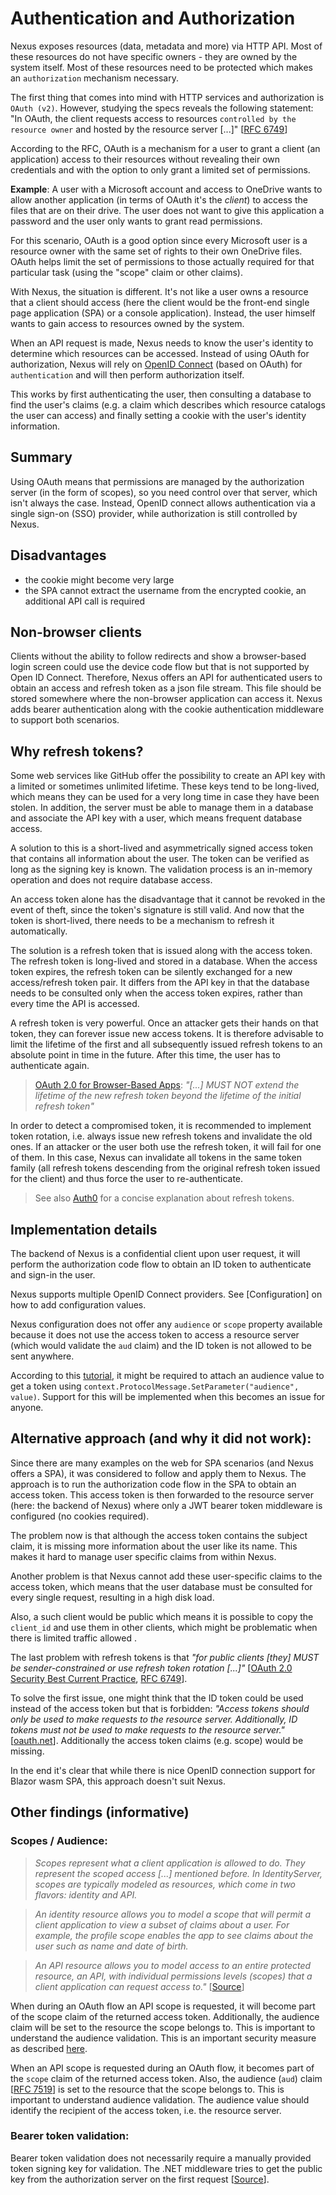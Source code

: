# Authentication and Authorization

Nexus exposes resources (data, metadata and more) via HTTP API. Most of these resources do not have specific owners - they are owned by the system itself. Most of these resources need to be protected which makes an `authorization` mechanism necessary.

The first thing that comes into mind with HTTP services and authorization is `OAuth (v2)`. However, studying the specs reveals the following statement:
"In OAuth, the client requests access to resources `controlled by the resource owner` and hosted by the resource server [...]" [[RFC 6749](https://datatracker.ietf.org/doc/html/rfc6749)]

According to the RFC, OAuth is a mechanism for a user to grant a client (an application) access to their resources without revealing their own credentials and with the option to only grant a limited set of permissions.

**Example**: A user with a Microsoft account and access to OneDrive wants to allow another application (in terms of OAuth it's the _client_) to access the files that are on their drive. The user does not want to give this application a password and the user only wants to grant read permissions.

For this scenario, OAuth is a good option since every Microsoft user is a resource owner with the same set of rights to their own OneDrive files. OAuth helps limit the set of permissions to those actually required for that particular task (using the "scope" claim or other claims).

With Nexus, the situation is different. It's not like a user owns a resource that a client should access (here the client would be the front-end single page application (SPA) or a console application). Instead, the user himself wants to gain access to resources owned by the system.

When an API request is made, Nexus needs to know the user's identity to determine which resources can be accessed. Instead of using OAuth for authorization, Nexus will rely on [OpenID Connect](https://openid.net/specs/openid-connect-core-1_0.html) (based on OAuth) for `authentication` and will then perform authorization itself.

This works by first authenticating the user, then consulting a database to find the user's claims (e.g. a claim which describes which resource catalogs the user can access) and finally setting a cookie with the user's identity information.

## Summary

Using OAuth means that permissions are managed by the authorization server (in the form of scopes), so you need control over that server, which isn't always the case. Instead, OpenID connect allows authentication via a single sign-on (SSO) provider, while authorization is still controlled by Nexus.

## Disadvantages

- the cookie might become very large
- the SPA cannot extract the username from the encrypted cookie, an additional API call is required

## Non-browser clients
Clients without the ability to follow redirects and show a browser-based login screen could use the device code flow but that is not supported by Open ID Connect. Therefore, Nexus offers an API for authenticated users to obtain an access and refresh token as a json file stream. This file should be stored somewhere where the non-browser application can access it. Nexus adds bearer authentication along with the cookie authentication middleware to support both scenarios.

## Why refresh tokens?

Some web services like GitHub offer the possibility to create an API key with a limited or sometimes unlimited lifetime. These keys tend to be long-lived, which means they can be used for a very long time in case they have been stolen. In addition, the server must be able to manage them in a database and associate the API key with a user, which means frequent database access.

A solution to this is a short-lived and asymmetrically signed access token that contains all information about the user. The token can be verified as long as the signing key is known. The validation process is an in-memory operation and does not require database access.

An access token alone has the disadvantage that it cannot be revoked in the event of theft, since the token's signature is still valid. And now that the token is short-lived, there needs to be a mechanism to refresh it automatically.

The solution is a refresh token that is issued along with the access token. The refresh token is long-lived and stored in a database. When the access token expires, the refresh token can be silently exchanged for a new access/refresh token pair. It differs from the API key in that the database needs to be consulted only when the access token expires, rather than every time the API is accessed.

A refresh token is very powerful. Once an attacker gets their hands on that token, they can forever issue new access tokens. It is therefore advisable to limit the lifetime of the first and all subsequently issued refresh tokens to an absolute point in time in the future. After this time, the user has to authenticate again. 

> [OAuth 2.0 for Browser-Based Apps](
https://datatracker.ietf.org/doc/html/draft-ietf-oauth-browser-based-apps-08): _"[...] MUST NOT extend the lifetime of the new refresh token beyond the lifetime of the initial refresh token"_

In order to detect a compromised token, it is recommended to implement token rotation, i.e. always issue new refresh tokens and invalidate the old ones. If an attacker or the user both use the refresh token, it will fail for one of them. In this case, Nexus can invalidate all tokens in the same token family (all refresh tokens descending from the original refresh token issued for the client) and thus force the user to re-authenticate. 

> See also [Auth0](https://auth0.com/docs/secure/tokens/refresh-tokens/refresh-token-rotation#:~:text=Refresh%20token%20rotation%20is%20a,that%20goes%20beyond%20silent%20authentication.&text=Refresh%20tokens%20are%20often%20used,issue%20long%2Dlived%20access%20tokens.) for a concise explanation about refresh tokens.

## Implementation details

The backend of Nexus is a confidential client upon user request, it will perform the authorization code flow to obtain an ID token to authenticate and sign-in the user.

Nexus supports multiple OpenID Connect providers. See [Configuration] on how to add configuration values.

Nexus configuration does not offer any `audience` or `scope` property available because it does not use the access token to access a resource server (which would validate the `aud` claim) and the ID token is not allowed to be sent anywhere. 

According to this [tutorial](https://auth0.com/blog/backend-for-frontend-pattern-with-auth0-and-dotnet/), it might be required to attach an audience value to get a token using `context.ProtocolMessage.SetParameter("audience", value)`. Support for this will be implemented when this becomes an issue for anyone.

## Alternative approach (and why it did not work):

Since there are many examples on the web for SPA scenarios (and Nexus offers a SPA), it was considered to follow and apply them to Nexus. The approach is to run the authorization code flow in the SPA to obtain an access token. This access token is then forwarded to the resource server (here: the backend of Nexus) where only a JWT bearer token middleware is configured (no cookies required).

The problem now is that although the access token contains the subject claim, it is missing more information about the user like its name. This makes it hard to manage user specific claims from within Nexus.

Another problem is that Nexus cannot add these user-specific claims to the access token, which means that the user database must be consulted for every single request, resulting in a high disk load.

Also, a such client would be public which means it is possible to copy the `client_id` and use them in other clients, which might be problematic when there is limited traffic allowed .

The last problem with refresh tokens is that _"for public clients [they] MUST be sender-constrained or use
   refresh token rotation [...]"_ [[OAuth 2.0 Security Best Current Practice](https://datatracker.ietf.org/doc/html/draft-ietf-oauth-security-topics-19#section-2.2.2), [RFC 6749](https://datatracker.ietf.org/doc/html/rfc6749#section-4.13)].

To solve the first issue, one might think that the ID token could be used instead of the access token but that is forbidden: _"Access tokens should only be used to make requests to the resource server. Additionally, ID tokens must not be used to make requests to the resource server."_ [[oauth.net](https://oauth.net/2/access-tokens/)]. Additionally the access token claims (e.g. scope) would be missing.

In the end it's clear that while there is nice OpenID connection support for Blazor wasm SPA, this approach doesn't suit Nexus.

## Other findings (informative)

### Scopes / Audience:

>_Scopes represent what a client application is allowed to do. They represent the scoped access [...] mentioned before. In IdentityServer, scopes are typically modeled as resources, which come in two flavors: identity and API._

>_An identity resource allows you to model a scope that will permit a client application to view a subset of claims about a user. For example, the profile scope enables the app to see claims about the user such as name and date of birth._

>_An API resource allows you to model access to an entire protected resource, an API, with individual permissions levels (scopes) that a client application can request access to."_ [[Source](https://www.scottbrady91.com/identity-server/getting-started-with-identityserver-4)]

When during an OAuth flow an API scope is requested, it will become part of the scope claim of the returned access token. Additionally, the audience claim will be set to the resource the scope belongs to. This is important to understand the audience validation. This is an important security measure as described [here](https://www.keycloak.org/docs/11.0/server_admin/#_audience).

When an API scope is requested during an OAuth flow, it becomes part of the `scope` claim of the returned access token. Also, the audience (`aud`) claim [[RFC 7519](https://www.rfc-editor.org/rfc/rfc7519#section-4.1.3)] is set to the resource that the scope belongs to. This is important to understand audience validation. The audience value should identify the recipient of the access token, i.e. the resource server.

### Bearer token validation:

Bearer token validation does not necessarily require a manually provided token signing key for validation. The .NET middleware tries to get the public key from the authorization server on the first request [[Source](https://stackoverflow.com/questions/58758198/does-addjwtbearer-do-what-i-think-it-does)].